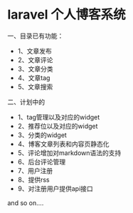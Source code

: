 # laravel 个人博客系统

一、目录已有功能：

- 1、文章发布
- 2、文章评论
- 3、文章分类
- 4、文章tag
- 5、文章搜索

二、计划中的

- 1、tag管理以及对应的widget
- 2、推荐位以及对应的widget
- 3、分类的widget
- 4、博客文章列表和内容页静态化
- 5、评论增加对markdown语法的支持
- 6、后台评论管理
- 7、用户注册
- 8、提供rss
- 9、对注册用户提供api接口

and so on....

